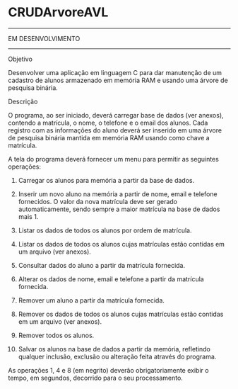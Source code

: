 # CRUDArvoreAVL
--------------------------------------

EM DESENVOLVIMENTO

--------------------------------------

Objetivo

Desenvolver uma aplicação em linguagem C para dar manutenção de um cadastro de alunos armazenado em memória RAM e usando uma árvore de pesquisa binária.

Descrição

O programa, ao ser iniciado, deverá carregar base de dados (ver anexos), contendo a matrícula, o nome, o telefone e o email dos alunos. Cada registro com as informações do aluno deverá ser inserido em uma árvore de pesquisa binária mantida em memória RAM usando como chave a matrícula.

A tela do programa deverá fornecer um menu para permitir as seguintes operações:

1. Carregar os alunos para memória a partir da base de dados.

2. Inserir um novo aluno na memória a partir de nome, email e telefone fornecidos. O valor da nova matrícula deve ser gerado automaticamente, sendo sempre a maior matrícula na base de dados mais 1.

3. Listar os dados de todos os alunos por ordem de matrícula.

4. Listar os dados de todos os alunos cujas matrículas estão contidas em um arquivo (ver anexos).

5. Consultar dados do aluno a partir da matrícula fornecida.

6. Alterar os dados de nome, email e telefone a partir da matrícula fornecida.

7. Remover um aluno a partir da matrícula fornecida.

8. Remover os dados de todos os alunos cujas matrículas estão contidas em um arquivo (ver anexos).

9. Remover todos os alunos.

10. Salvar os alunos na base de dados a partir da memória, refletindo qualquer inclusão, exclusão ou alteração feita através do programa.

As operações 1, 4 e 8 (em negrito) deverão obrigatoriamente exibir o tempo, em segundos, decorrido para o seu processamento.
